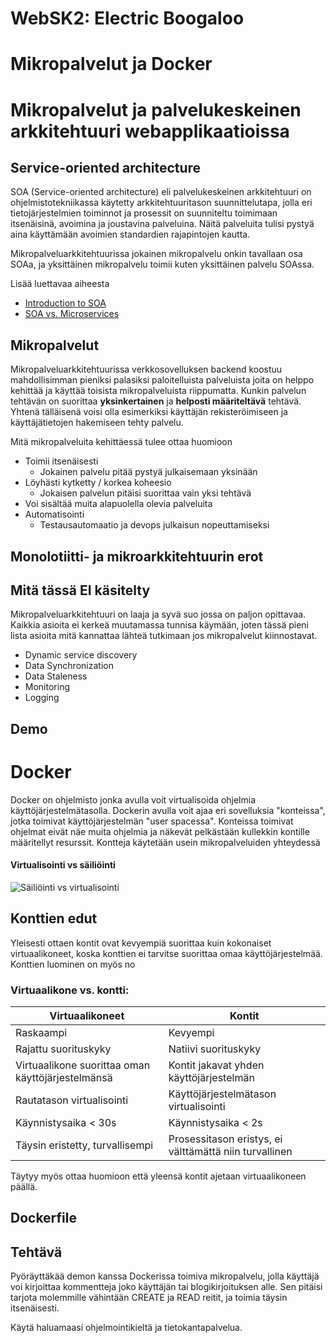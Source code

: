 # WebSK2: Electric Boogaloo

# Mikropalvelut ja Docker

# Mikropalvelut ja palvelukeskeinen arkkitehtuuri webapplikaatioissa

## Service-oriented architecture  
SOA (Service-oriented architecture) eli palvelukeskeinen arkkitehtuuri on ohjelmistotekniikassa käytetty arkkitehtuuritason suunnittelutapa, jolla eri tietojärjestelmien toiminnot ja prosessit on suunniteltu toimimaan itsenäisinä, avoimina ja joustavina palveluina. Näitä palveluita tulisi pystyä aina käyttämään avoimien standardien rajapintojen kautta. 

Mikropalveluarkkitehtuurissa jokainen mikropalvelu onkin tavallaan osa SOAa, ja yksittäinen mikropalvelu toimii kuten yksittäinen palvelu SOAssa.

Lisää luettavaa aiheesta
* [Introduction to SOA](https://www.ibm.com/support/knowledgecenter/en/SSMQ79_9.5.1/com.ibm.egl.pg.doc/topics/pegl_serv_overview.html)
* [SOA vs. Microservices](https://dzone.com/articles/microservices-vs-soa-2)


## Mikropalvelut 
Mikropalveluarkkitehtuurissa verkkosovelluksen backend koostuu mahdollisimman pieniksi palasiksi paloitelluista palveluista joita on helppo kehittää ja käyttää toisista mikropalveluista riippumatta.  Kunkin palvelun tehtävän on suorittaa **yksinkertainen** ja **helposti määriteltävä** tehtävä. Yhtenä tälläisenä voisi olla esimerkiksi käyttäjän rekisteröimiseen ja käyttäjätietojen hakemiseen tehty palvelu. 

Mitä mikropalveluita kehittäessä tulee ottaa huomioon 

* Toimii itsenäisesti
  - Jokainen palvelu pitää pystyä julkaisemaan yksinään
* Löyhästi kytketty / korkea koheesio
  - Jokaisen palvelun pitäisi suorittaa vain yksi tehtävä 
* Voi sisältää muita alapuolella olevia palveluita
* Automatisointi 
  - Testausautomaatio ja devops julkaisun nopeuttamiseksi

## Monolotiitti- ja mikroarkkitehtuurin erot

## Mitä tässä **EI** käsitelty

Mikropalveluarkkitehtuuri on laaja ja syvä suo jossa on paljon opittavaa. Kaikkia asioita ei kerkeä muutamassa tunnisa käymään, joten tässä pieni lista asioita mitä kannattaa lähteä tutkimaan jos mikropalvelut kiinnostavat. 

* Dynamic service discovery
* Data Synchronization
* Data Staleness
* Monitoring
* Logging 

## Demo


# Docker

Docker on ohjelmisto jonka avulla voit virtualisoida ohjelmia käyttöjärjestelmätasolla. Dockerin avulla voit ajaa eri sovelluksia "konteissa", jotka toimivat käyttöjärjestelmän "user spacessa". Konteissa toimivat ohjelmat eivät näe muita ohjelmia ja näkevät pelkästään kullekkin kontille määritellyt resurssit. Kontteja käytetään usein mikropalveluiden yhteydessä

#### Virtualisointi vs säiliöinti
![Säiliöinti vs virtualisointi](https://blog.netapp.com/wp-content/uploads/2016/03/Screen-Shot-2018-03-20-at-9.24.09-AM-935x500.png)


## Konttien edut

Yleisesti ottaen kontit ovat kevyempiä suorittaa kuin kokonaiset virtuaalikoneet, koska konttien ei tarvitse suorittaa omaa käyttöjärjestelmää. Konttien luominen on myös no
### Virtuaalikone vs. kontti: 
| Virtuaalikoneet | Kontit |
| --- | --- |
Raskaampi	| Kevyempi
Rajattu suorituskyky |	Natiivi suorituskyky
Virtuaalikone suorittaa oman käyttöjärjestelmänsä| Kontit jakavat yhden käyttöjärjestelmän
Rautatason virtualisointi	|Käyttöjärjestelmätason virtualisointi
Käynnistysaika < 30s	| Käynnistysaika < 2s
Täysin eristetty, turvallisempi	| Prosessitason eristys, ei välttämättä niin turvallinen

Täytyy myös ottaa huomioon että yleensä kontit ajetaan virtuaalikoneen päällä. 

## Dockerfile

## Tehtävä

Pyöräyttäkää demon kanssa Dockerissa toimiva mikropalvelu, jolla käyttäjä voi kirjoittaa kommentteja joko käyttäjän tai blogikirjoituksen alle. Sen pitäisi tarjota molemmille vähintään CREATE ja READ reitit, ja toimia täysin itsenäisesti. 

Käytä haluamaasi ohjelmointikieltä ja tietokantapalvelua. 